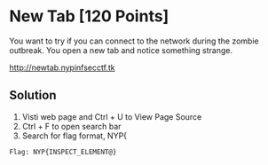# New Tab [120 Points]

You want to try if you can connect to the network during the zombie outbreak. You open a new tab and notice something strange.

http://newtab.nypinfsecctf.tk

## Solution

1. Visti web page and Ctrl + U to View Page Source
2. Ctrl + F to open search bar
3. Search for flag format, NYP{
```
Flag: NYP{INSPECT_ELEMENT@} 
```
